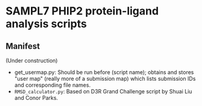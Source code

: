 # SAMPL7 PHIP2 protein-ligand analysis scripts

## Manifest

(Under construction)

- get_usermap.py: Should be run before (script name); obtains and stores "user map" (really more of a submission map) which lists submission IDs and corresponding file names.
- `RMSD_calculator.py`: Based on D3R Grand Challenge script by Shuai Liu and Conor Parks. 
